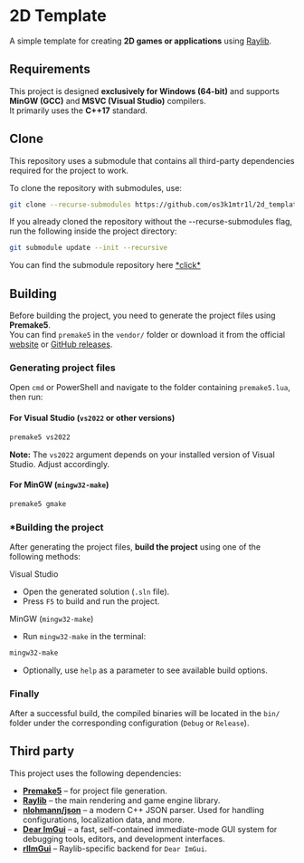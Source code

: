 # 2D Template

A simple template for creating **2D games or applications** using [Raylib](https://github.com/raysan5/raylib).

## Requirements

This project is designed **exclusively for Windows (64-bit)** and supports **MinGW (GCC)** and **MSVC (Visual Studio)** compilers.  
It primarily uses the **C++17** standard.

## Clone

This repository uses a submodule that contains all third-party dependencies required for the project to work.

To clone the repository with submodules, use:
```bash
git clone --recurse-submodules https://github.com/os3k1mtr1l/2d_template
```

If you already cloned the repository without the --recurse-submodules flag, run the following inside the project directory:
```bash
git submodule update --init --recursive
```

You can find the submodule repository here [\*click\*](https://github.com/os3k1mtr1l/game_third_party_module)

## Building

Before building the project, you need to generate the project files using **Premake5**.  
You can find `premake5` in the `vendor/` folder or download it from the official [website](https://premake.github.io/) or [GitHub releases](https://github.com/premake/premake-core).  

### Generating project files
Open `cmd` or PowerShell and navigate to the folder containing `premake5.lua`, then run:

#### For Visual Studio (`vs2022` or other versions)
```bash
premake5 vs2022
```
**Note:** The `vs2022` argument depends on your installed version of Visual Studio. Adjust accordingly.  

#### For MinGW (`mingw32-make`)
```bash
premake5 gmake
```

### *Building the project
After generating the project files, **build the project** using one of the following methods:

Visual Studio 
- Open the generated solution (`.sln` file).  
- Press `F5` to build and run the project.  

MinGW (`mingw32-make`)
- Run `mingw32-make` in the terminal:
```bash
mingw32-make
```
- Optionally, use `help` as a parameter to see available build options.

### Finally
After a successful build, the compiled binaries will be located in the `bin/` folder under the corresponding configuration (`Debug` or `Release`).

## Third party
This project uses the following dependencies:

- [**Premake5**](https://github.com/premake/premake-core) – for project file generation.  
- [**Raylib**](https://github.com/raysan5/raylib) – the main rendering and game engine library.
- [**nlohmann/json**](https://github.com/nlohmann/json) – a modern C++ JSON parser. Used for handling configurations, localization data, and more.
- [**Dear ImGui**](https://github.com/ocornut/imgui) – a fast, self-contained immediate-mode GUI system for debugging tools, editors, and development interfaces.
- [**rlImGui**](https://github.com/raylib-extras/rlImGui) – Raylib-specific backend for `Dear ImGui`.